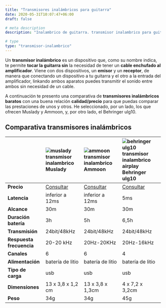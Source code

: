 ```yaml
---
title: "Transmisores inalámbricos para guitarra"
date: 2020-05-31T10:07:47+06:00
draft: false

# meta description
description: "Inalambrico de guitarra. transmisor inalambrico para guitarra. Encuentra tu transmisor inalambrico de marcas como muslady o ammoon."

# type
type: "transmisor-inalambrico"
---
```


Un **transmisor inalámbrico** es un dispositivo que, como su nombre indica, te permite **tocar la guitarra sin** la necesidad de tener un **cable enchufado al amplificador**. Viene con dos dispositivos, un **emisor** y un **receptor**, de manera que conectando un dispositivo a tu guitarra y el otro a la entrada del amplificador, linkando ambos aparatos puedes transmitir el sonido entre ambos sin necesidad de un cable.

A continuación te presento una comparativa de **transmisores inalámbricos baratos** con una buena relación **calidad/precio** para que puedas comparar las prestaciones de unos y otros. He seleccionado, por un lado, los que ofrecen Muslady y Ammoon, y, por otro lado, el Behringer ulg10.


## Comparativa transmisores inalámbricos

| | <div class="comparativa-item"><img src="../../images/post/muslady-transmisor-inalambrico.png" alt="muslady transmisor inalambrico"/> <span class="caption">Muslady</span></div> | <div class="comparativa-item"><img src="../../images/post/ammoon-transmisor-inalambrico.png" alt="ammoon transmisor inalambrico"/> <span class="caption">Ammoon</span></div> | <div class="comparativa-item"><img src="../../images/post/behringer-ulg10-airplay-transmisor-inalambrico.png" alt="behringer ulg10 transmisor inalambrico airplay"/> <span class="caption">Behringer ulg10</span></div>
| ------------- |:-------------|:-------------|:-------------
| **Precio**	| [Consultar](https://amzn.to/2XML6RN) | [Consultar](https://amzn.to/3eCdsEV) | [Consultar](https://amzn.to/2MiZig4)
| **Latencia**	| inferior a 12ms  | inferior a 12ms | 5ms
| **Alcance**	| 30m | 30m | 30m
| **Duración batería**	| 3h | 5h | 6,5h
| **Transmisión**	| 24bit/48kHz | 24bit/48kHz | 24bit/48kHz
| **Respuesta frecuencia**	| 20-20 kHz | 20Hz-20KHz |  20Hz-16kHz
| **Canales**	| 6 | 6 | 4
| **Alimentación**	| batería de litio | batería de litio | batería de litio
| **Tipo de carga**	| usb | usb | usb
| **Dimensiones**	| 13 x 3,8 x 1,2 cm | 13 x 3,8 x 1,3cm | 4 x 7,2 x 3,2cm
| **Peso**	| 34g | 34g | 45g